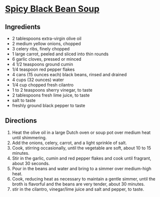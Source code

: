 # [Spicy Black Bean Soup](https://cookieandkate.com/spicy-vegan-black-bean-soup/)

## Ingredients

- 2 tablespoons extra-virgin olive oil
- 2 medium yellow onions, chopped
- 3 celery ribs, finely chopped
- 1 large carrot, peeled and sliced into thin rounds
- 6 garlic cloves, pressed or minced
- 4 1/2 teaspoons ground cumin
- 1/4 teaspoon red pepper flakes
- 4 cans (15 ounces each) black beans, rinsed and drained
- 4 cups (32 ounces) water
- 1/4 cup chopped fresh cilantro
- 1 to 2 teaspoons sherry vinegar, to taste
- 2 tablespoons fresh lime juice, to taste
- salt to taste
- freshly ground black pepper to taste

## Directions

1. Heat the olive oil in a large Dutch oven or soup pot over medium heat until shimmering.
1. Add the onions, celery, carrot, and a light sprinkle of salt.
1. Cook, stirring occasionally, until the vegetable are soft, about 10 to 15 minutes.
1. Stir in the garlic, cumin and red pepper flakes and cook until fragrant, about 30 seconds.
1. Pour in the beans and water and bring to a simmer over medium-high heat.
1. Cook, reducing heat as necessary to maintain a gentle simmer, until the broth is flavorful and the beans are very tender, about 30 minutes.
1. stir in the cilantro, vinegar/lime juice and salt and pepper, to taste.

